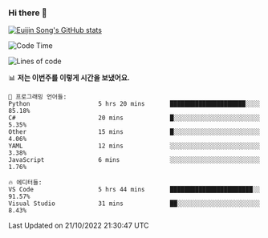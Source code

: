 ### Hi there 👋

[![Euijin Song's GitHub stats](https://github-readme-stats.vercel.app/api?username=lstar2397&count_private=true&show_icons=true&theme=tokyonight&locale=kr)](https://github.com/anuraghazra/github-readme-stats)

<!--START_SECTION:waka-->
![Code Time](http://img.shields.io/badge/Code%20Time-99%20hrs%2048%20mins-blue)

![Lines of code](https://img.shields.io/badge/%EC%A0%80%EB%8A%94%20%EC%97%AC%ED%83%9C%EA%B9%8C%EC%A7%80%20-114%20Thousand%20%EC%A4%84%EC%9D%98%20%EC%BD%94%EB%93%9C%EB%A5%BC%20%EC%9E%91%EC%84%B1%ED%96%88%EC%96%B4%EC%9A%94.-blue)

📊 **저는 이번주를 이렇게 시간을 보냈어요.** 

```text
💬 프로그래밍 언어들: 
Python                   5 hrs 20 mins       █████████████████████░░░░   85.18% 
C#                       20 mins             █░░░░░░░░░░░░░░░░░░░░░░░░   5.35% 
Other                    15 mins             █░░░░░░░░░░░░░░░░░░░░░░░░   4.06% 
YAML                     12 mins             ░░░░░░░░░░░░░░░░░░░░░░░░░   3.38% 
JavaScript               6 mins              ░░░░░░░░░░░░░░░░░░░░░░░░░   1.76%

🔥 에디터들: 
VS Code                  5 hrs 44 mins       ███████████████████████░░   91.57% 
Visual Studio            31 mins             ██░░░░░░░░░░░░░░░░░░░░░░░   8.43%

```


 Last Updated on 21/10/2022 21:30:47 UTC
<!--END_SECTION:waka-->

<!--
**lstar2397/lstar2397** is a ✨ _special_ ✨ repository because its `README.md` (this file) appears on your GitHub profile.

Here are some ideas to get you started:

- 🔭 I’m currently working on ...
- 🌱 I’m currently learning ...
- 👯 I’m looking to collaborate on ...
- 🤔 I’m looking for help with ...
- 💬 Ask me about ...
- 📫 How to reach me: ...
- 😄 Pronouns: ...
- ⚡ Fun fact: ...
-->
